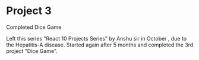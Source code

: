 # Project 3 

Completed Dice Game 

Left this series "React 10 Projects Series" by Anshu sir in October , due to the Hepatitis-A disease.
Started again after 5 months and completed the 3rd project "Dice Game".